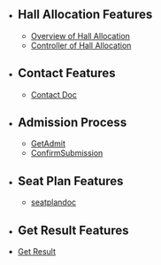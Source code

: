
- ## Hall Allocation Features
    - [Overview of Hall Allocation](/{{route}}/{{version}}/overview9)
    - [Controller of Hall Allocation](/{{route}}/{{version}}/Controller9)

- ## Contact Features
    - [Contact Doc](/{{route}}/{{version}}/contact)
   
- ## Admission Process 
    - [GetAdmit](/{{route}}/{{version}}/GetAdmit)
    - [ConfirmSubmission](/{{route}}/{{version}}/ConfirmSubmission)

    
- ## Seat Plan Features
    - [seatplandoc](/{{route}}/{{version}}/seatplandoc)
    
- ## Get Result Features
 - [Get Result](/{{route}}/{{version}}/getResultDoc)
